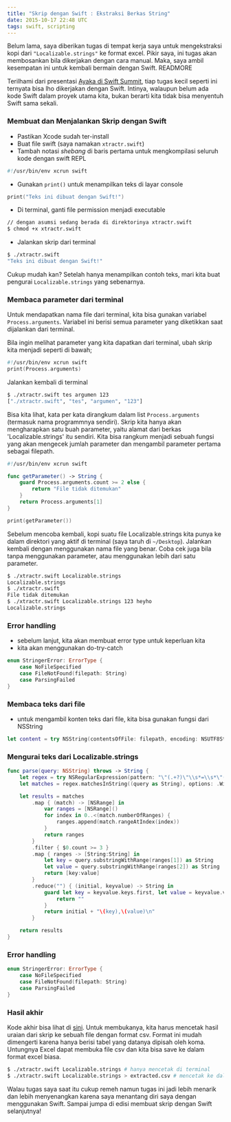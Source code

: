 ```yaml
---
title: "Skrip dengan Swift : Ekstraksi Berkas String"
date: 2015-10-17 22:48 UTC
tags: swift, scripting
---
```


Belum lama, saya diberikan tugas di tempat kerja saya untuk mengekstraksi kopi dari `"Localizable.strings"` ke format excel. Pikir saya, ini tugas akan membosankan bila dikerjakan dengan cara manual. Maka, saya ambil kesempatan ini untuk kembali bermain dengan Swift. READMORE

Terilhami dari presentasi [Ayaka di Swift Summit](https://realm.io/news/swift-scripting/), tiap tugas kecil seperti ini ternyata bisa lho dikerjakan dengan Swift. Intinya, walaupun belum ada kode Swift dalam proyek utama kita, bukan berarti kita tidak bisa menyentuh Swift sama sekali.

### Membuat dan Menjalankan Skrip dengan Swift

* Pastikan Xcode sudah ter-install
* Buat file swift (saya namakan `xtractr.swift`)
* Tambah notasi _shebang_ di baris pertama untuk mengkompilasi seluruh kode dengan swift REPL

```swift
#!/usr/bin/env xcrun swift
```

* Gunakan `print()` untuk menampilkan teks di layar console

```swift
print("Teks ini dibuat dengan Swift!")
```

* Di terminal, ganti file permission menjadi executable

```sh
// dengan asumsi sedang berada di direktorinya xtractr.swift
$ chmod +x xtractr.swift
```

* Jalankan skrip dari terminal

```sh
$ ./xtractr.swift
"Teks ini dibuat dengan Swift!"
```

Cukup mudah kan? Setelah hanya menampilkan contoh teks, mari kita buat pengurai `Localizable.strings` yang sebenarnya.

### Membaca parameter dari terminal

Untuk mendapatkan nama file dari terminal, kita bisa gunakan variabel `Process.arguments`. Variabel ini berisi semua parameter yang diketikkan saat dijalankan dari terminal.

Bila ingin melihat parameter yang kita dapatkan dari terminal, ubah skrip kita menjadi seperti di bawah;

```swift
#!/usr/bin/env xcrun swift
print(Process.arguments)
```

Jalankan kembali di terminal

```sh
$ ./xtractr.swift tes argumen 123
["./xtractr.swift", "tes", "argumen", "123"]
```

Bisa kita lihat, kata per kata dirangkum dalam list `Process.arguments` (termasuk nama programmnya sendiri). Skrip kita hanya akan mengharapkan satu buah parameter, yaitu alamat dari berkas 'Localizable.strings' itu sendiri. Kita bisa rangkum menjadi sebuah fungsi yang akan mengecek jumlah parameter dan mengambil parameter pertama sebagai filepath.

```swift
#!/usr/bin/env xcrun swift

func getParameter() -> String {
    guard Process.arguments.count >= 2 else {
        return "File tidak ditemukan"
    }
    return Process.arguments[1]
}

print(getParameter())
```

Sebelum mencoba kembali, kopi suatu file Localizable.strings kita punya ke dalam direktori yang aktif di terminal (saya taruh di `~/Desktop`). Jalankan kembali dengan menggunakan nama file yang benar. Coba cek juga bila tanpa menggunakan parameter, atau menggunakan lebih dari satu parameter.

```sh
$ ./xtractr.swift Localizable.strings
Localizable.strings
$ ./xtractr.swift     
File tidak ditemukan
$ ./xtractr.swift Localizable.strings 123 heyho
Localizable.strings
```

### Error handling

- sebelum lanjut, kita akan membuat error type untuk keperluan kita
- kita akan menggunakan do-try-catch

```swift
enum StringerError: ErrorType {
    case NoFileSpecified
    case FileNotFound(filepath: String)
    case ParsingFailed
}
```

### Membaca teks dari file

- untuk mengambil konten teks dari file, kita bisa gunakan fungsi dari NSString



```swift
let content = try NSString(contentsOfFile: filepath, encoding: NSUTF8StringEncoding)
```

### Mengurai teks dari Localizable.strings

```swift
func parse(query: NSString) throws -> String {
    let regex = try NSRegularExpression(pattern: "\"(.+?)\"\\s*=\\s*\"(.+?)\"\\s*;", options: .CaseInsensitive)
    let matches = regex.matchesInString((query as String), options: .WithTransparentBounds, range: NSMakeRange(0, query.length))

    let results = matches
        .map { (match) -> [NSRange] in
            var ranges = [NSRange]()
            for index in 0..<(match.numberOfRanges) {
                ranges.append(match.rangeAtIndex(index))
            }
            return ranges
        }
        .filter { $0.count >= 3 }
        .map { ranges -> [String:String] in
            let key = query.substringWithRange(ranges[1]) as String
            let value = query.substringWithRange(ranges[2]) as String
            return [key:value]
        }
        .reduce("") { (initial, keyvalue) -> String in
            guard let key = keyvalue.keys.first, let value = keyvalue.values.first else {
                return ""
            }
            return initial + "\(key),\(value)\n"
        }

    return results
}
```

### Error handling

```swift
enum StringerError: ErrorType {
    case NoFileSpecified
    case FileNotFound(filepath: String)
    case ParsingFailed
}
```

### Hasil akhir

Kode akhir bisa lihat di [sini](https://gist.github.com/ikhsan/4d1f1502bdde5ee90d23). Untuk membukanya, kita harus mencetak hasil uraian dari skrip ke sebuah file dengan format csv. Format ini mudah dimengerti karena hanya berisi tabel yang datanya dipisah oleh koma. Untungnya Excel dapat membuka file csv dan kita bisa save ke dalam format excel biasa.

```sh
$ ./xtractr.swift Localizable.strings # hanya mencetak di terminal
$ ./xtractr.swift Localizable.strings > extracted.csv # mencetak ke dalam sebuah file csv
```

Walau tugas saya saat itu cukup remeh namun tugas ini jadi lebih menarik dan lebih menyenangkan karena saya menantang diri saya dengan menggunakan Swift. Sampai jumpa di edisi membuat skrip dengan Swift selanjutnya!
